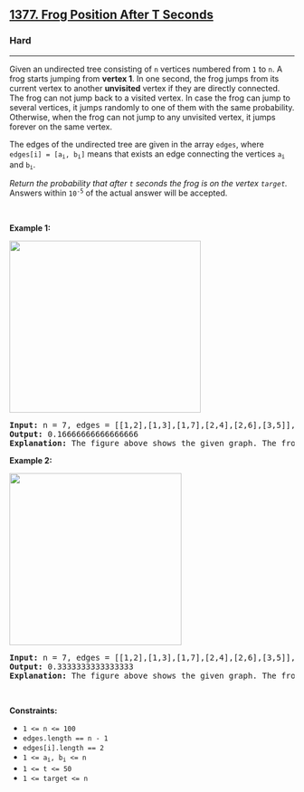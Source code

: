<h2><a href="https://leetcode.com/problems/frog-position-after-t-seconds/">1377. Frog Position After T Seconds</a></h2><h3>Hard</h3><hr><p>Given an undirected tree consisting of <code>n</code> vertices numbered from <code>1</code> to <code>n</code>. A frog starts jumping from <strong>vertex 1</strong>. In one second, the frog jumps from its current vertex to another <strong>unvisited</strong> vertex if they are directly connected. The frog can not jump back to a visited vertex. In case the frog can jump to several vertices, it jumps randomly to one of them with the same probability. Otherwise, when the frog can not jump to any unvisited vertex, it jumps forever on the same vertex.</p>

<p>The edges of the undirected tree are given in the array <code>edges</code>, where <code>edges[i] = [a<sub>i</sub>, b<sub>i</sub>]</code> means that exists an edge connecting the vertices <code>a<sub>i</sub></code> and <code>b<sub>i</sub></code>.</p>

<p><em>Return the probability that after <code>t</code> seconds the frog is on the vertex <code>target</code>. </em>Answers within <code>10<sup>-5</sup></code> of the actual answer will be accepted.</p>

<p>&nbsp;</p>
<p><strong class="example">Example 1:</strong></p>
<img alt="" src="https://assets.leetcode.com/uploads/2021/12/21/frog1.jpg" style="width: 338px; height: 304px;" />
<pre>
<strong>Input:</strong> n = 7, edges = [[1,2],[1,3],[1,7],[2,4],[2,6],[3,5]], t = 2, target = 4
<strong>Output:</strong> 0.16666666666666666 
<strong>Explanation:</strong> The figure above shows the given graph. The frog starts at vertex 1, jumping with 1/3 probability to the vertex 2 after <strong>second 1</strong> and then jumping with 1/2 probability to vertex 4 after <strong>second 2</strong>. Thus the probability for the frog is on the vertex 4 after 2 seconds is 1/3 * 1/2 = 1/6 = 0.16666666666666666. 
</pre>

<p><strong class="example">Example 2:</strong></p>
<strong><img alt="" src="https://assets.leetcode.com/uploads/2021/12/21/frog2.jpg" style="width: 304px; height: 304px;" /></strong>

<pre>
<strong>Input:</strong> n = 7, edges = [[1,2],[1,3],[1,7],[2,4],[2,6],[3,5]], t = 1, target = 7
<strong>Output:</strong> 0.3333333333333333
<strong>Explanation: </strong>The figure above shows the given graph. The frog starts at vertex 1, jumping with 1/3 = 0.3333333333333333 probability to the vertex 7 after <strong>second 1</strong>. 
</pre>

<p>&nbsp;</p>
<p><strong>Constraints:</strong></p>

<ul>
	<li><code>1 &lt;= n &lt;= 100</code></li>
	<li><code>edges.length == n - 1</code></li>
	<li><code>edges[i].length == 2</code></li>
	<li><code>1 &lt;= a<sub>i</sub>, b<sub>i</sub> &lt;= n</code></li>
	<li><code>1 &lt;= t &lt;= 50</code></li>
	<li><code>1 &lt;= target &lt;= n</code></li>
</ul>
